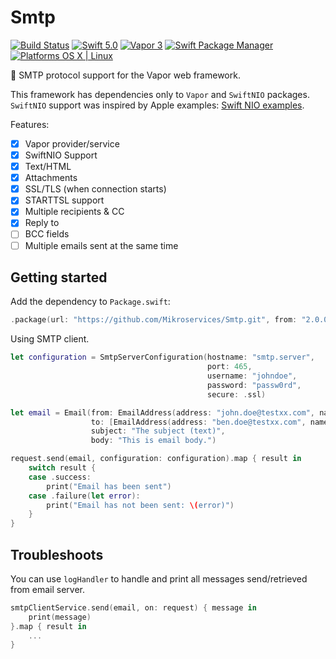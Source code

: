 # Smtp

[![Build Status](https://travis-ci.org/Mikroservices/Smtp.svg?branch=master)](https://travis-ci.org/Mikroservices/Smtp)
[![Swift 5.0](https://img.shields.io/badge/Swift-5.0-orange.svg?style=flat)](ttps://developer.apple.com/swift/)
[![Vapor 3](https://img.shields.io/badge/vapor-3.0-blue.svg?style=flat)](https://vapor.codes)
[![Swift Package Manager](https://img.shields.io/badge/SPM-compatible-4BC51D.svg?style=flat)](https://swift.org/package-manager/)
[![Platforms OS X | Linux](https://img.shields.io/badge/Platforms-OS%20X%20%7C%20Linux%20-lightgray.svg?style=flat)](https://developer.apple.com/swift/)

:email: SMTP protocol support for the Vapor web framework. 

This framework has dependencies only to `Vapor` and `SwiftNIO` packages.
`SwiftNIO` support was inspired by Apple examples: [Swift NIO examples](https://github.com/apple/swift-nio-examples).

Features:

- [x] Vapor provider/service
- [x] SwiftNIO Support
- [x] Text/HTML
- [x] Attachments
- [x] SSL/TLS (when connection starts)
- [x] STARTTSL support
- [x] Multiple recipients & CC
- [x] Reply to
- [ ] BCC fields
- [ ] Multiple emails sent at the same time

## Getting started

Add the dependency to `Package.swift`:

```swift
.package(url: "https://github.com/Mikroservices/Smtp.git", from: "2.0.0")
```

Using SMTP client.

```swift
let configuration = SmtpServerConfiguration(hostname: "smtp.server",
                                            port: 465,
                                            username: "johndoe",
                                            password: "passw0rd",
                                            secure: .ssl)

let email = Email(from: EmailAddress(address: "john.doe@testxx.com", name: "John Doe"),
                  to: [EmailAddress(address: "ben.doe@testxx.com", name: "Ben Doe")],
                  subject: "The subject (text)",
                  body: "This is email body.")

request.send(email, configuration: configuration).map { result in
    switch result {
    case .success:
        print("Email has been sent")
    case .failure(let error):
        print("Email has not been sent: \(error)")
    }  
}
```

## Troubleshoots

You can use `logHandler` to handle and print all messages send/retrieved from email server.

```swift
smtpClientService.send(email, on: request) { message in
    print(message)
}.map { result in
    ...
}
```
